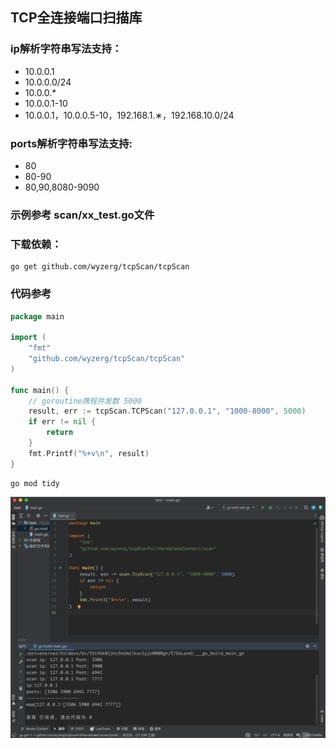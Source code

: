 ## TCP全连接端口扫描库

### ip解析字符串写法支持：

- 10.0.0.1
- 10.0.0.0/24
- 10.0.0.*
- 10.0.0.1-10
- 10.0.0.1，10.0.0.5-10，192.168.1.∗，192.168.10.0/24

### ports解析字符串写法支持:

- 80
- 80-90
- 80,90,8080-9090

### 示例参考 scan/xx_test.go文件

### 下载依赖：

```shell
go get github.com/wyzerg/tcpScan/tcpScan
```

### 代码参考

```go
package main

import (
	"fmt"
	"github.com/wyzerg/tcpScan/tcpScan"
)

func main() {
	// goroutine携程并发数 5000
	result, err := tcpScan.TCPScan("127.0.0.1", "1000-8000", 5000)
	if err != nil {
		return
	}
	fmt.Printf("%+v\n", result)
}

```

```shell
go mod tidy
```
![1](1.png)